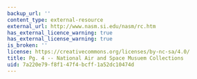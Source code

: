```yaml
---
backup_url: ''
content_type: external-resource
external_url: http://www.nasm.si.edu/nasm/rc.htm
has_external_licence_warning: true
has_external_license_warning: true
is_broken: ''
license: https://creativecommons.org/licenses/by-nc-sa/4.0/
title: Pg. 4 -- National Air and Space Musuem Collections
uid: 7a220e79-f8f1-47f4-bcff-1a52dc10474d
---
```

